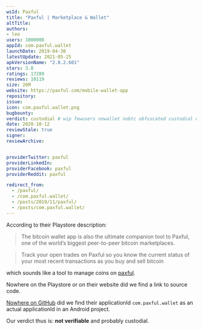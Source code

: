 ```yaml
---
wsId: Paxful
title: "Paxful | Marketplace & Wallet"
altTitle: 
authors:
- leo
users: 1000000
appId: com.paxful.wallet
launchDate: 2019-04-30
latestUpdate: 2021-05-25
apkVersionName: "2.0.2.601"
stars: 3.8
ratings: 17289
reviews: 10119
size: 26M
website: https://paxful.com/mobile-wallet-app
repository: 
issue: 
icon: com.paxful.wallet.png
bugbounty: 
verdict: custodial # wip fewusers nowallet nobtc obfuscated custodial nosource nonverifiable reproducible bounty defunct
date: 2020-10-12
reviewStale: true
signer: 
reviewArchive:


providerTwitter: paxful
providerLinkedIn: 
providerFacebook: paxful
providerReddit: paxful

redirect_from:
  - /paxful/
  - /com.paxful.wallet/
  - /posts/2019/11/paxful/
  - /posts/com.paxful.wallet/
---
```



According to their Playstore description:

> The bitcoin wallet app is also the ultimate companion tool to Paxful, one of
the world’s biggest peer-to-peer bitcoin marketplaces.

> Track your open trades on Paxful so you know the current status of your most
recent transactions as you buy and sell bitcoin

which sounds like a tool to manage coins on [paxful](https://paxful.com/).

Nowhere on the Playstore or on their website did we find a link to source code.

[Nowhere on GitHub](https://github.com/search?p=3&q=%22com.paxful.wallet%22) did
we find their applicationId `com.paxful.wallet` as an actual applicationId in
an Android project.

Our verdict thus is: **not verifiable** and probably custodial.

